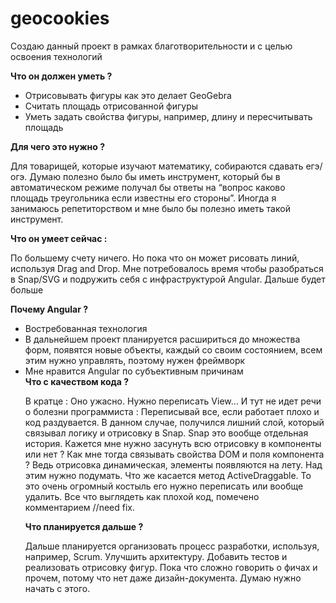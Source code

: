 # geocookies
Создаю данный проект в рамках благотворительности и с целью освоения технологий 

<b>Что он должен уметь ?</b>
<ul>
	<li>Отрисовывать фигуры как это делает GeoGebra</li>
	<li>Считать площадь отрисованной фигуры</li>
	<li>Уметь задать свойства фигуры, например, длину и пересчитывать площадь</li>
</ul>
<b>Для чего это нужно ?</b>
	<p>Для товарищей, которые изучают математику, собираются сдавать егэ/огэ. Думаю полезно было бы иметь инструмент, который бы в автоматическом режиме получал бы ответы на “вопрос каково площадь треугольника если известны его стороны”. Иногда я занимаюсь репетиторством и мне было бы полезно иметь такой инструмент. </p>
<b>Что он умеет сейчас : </b>
	<p>По большему счету ничего. Но пока что он может рисовать линий, используя Drag and Drop. Мне потребовалось время чтобы разобраться в Snap/SVG и подружить себя с инфраструктурой Angular. Дальше будет больше</p>

<b>Почему Angular ?</b>
<ul>
	<li>Востребованная технология</li>
	<li>В дальнейшем проект планируется расшириться до множества форм, появятся новые объекты, каждый со своим состоянием, всем этим нужно управлять, поэтому нужен фреймворк</li>
	<li>Мне нравится Angular по субъективным причинам</li>
	<b>Что с качеством кода ?</b>
	<p>В кратце : Оно ужасно. Нужно переписать View… И тут не идет речи о болезни программиста : Переписывай все, если работает плохо и код раздувается. В данном случае, получился лишний слой, который связывал логику и отрисовку в Snap. Snap это вообще отдельная история. Кажется мне нужно засунуть всю отрисовку в компоненты или нет ? Как мне тогда связывать свойства DOM и поля компонента ? Ведь отрисовка динамическая, элементы появляются на лету. Над этим нужно подумать. Что же касается метод ActiveDraggable. То это очень огромный костыль его нужно переписать или вообще удалить. Все что выглядеть как плохой код, помечено комментарием //need fix. </p>

<b>Что планируется дальше ?</b>
	<p>Дальше планируется организовать процесс разработки, используя, например, Scrum. Улучшить архитектуру. Добавить тестов и реализовать отрисовку фигур.  Пока что сложно говорить о фичах и прочем, потому что нет даже дизайн-документа. Думаю нужно начать с этого. </p>

